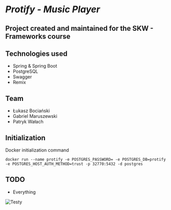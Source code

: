 # *Protify - Music Player*

## Project created and maintained for the SKW - Frameworks course

## Technologies used
- Spring & Spring Boot
- PostgreSQL
- Swagger
- Remix

## Team
- Łukasz Bociański
- Gabriel Maruszewski
- Patryk Wałach

## Initialization

Docker initialization command

```
docker run --name protify -e POSTGRES_PASSWORD= -e POSTGRES_DB=protify -e POSTGRES_HOST_AUTH_METHOD=trust -p 32770:5432 -d postgres
```

## TODO

- Everything

![Testy](https://pbs.twimg.com/media/CiLWjAQVEAIae7z.jpg)

